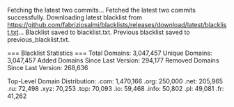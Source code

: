 Fetching the latest two commits...
Fetched the latest two commits successfully.
Downloading latest blacklist from https://github.com/fabriziosalmi/blacklists/releases/download/latest/blacklist.txt...
Blacklist saved to blacklist.txt.
Previous blacklist saved to previous_blacklist.txt.

=== Blacklist Statistics ===
Total Domains: 3,047,457
Unique Domains: 3,047,457
Added Domains Since Last Version: 294,177
Removed Domains Since Last Version: 268,636

Top-Level Domain Distribution:
  .com: 1,470,166
  .org: 250,000
  .net: 205,965
  .ru: 72,498
  .xyz: 70,253
  .top: 70,093
  .io: 59,468
  .info: 50,802
  .pl: 49,081
  .fr: 41,262
